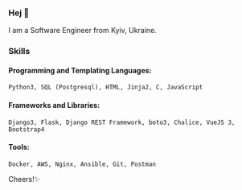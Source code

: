 ### Hej 👋

I am a Software Engineer from Kyiv, Ukraine.

### Skills

#### Programming and Templating Languages: 
    Python3, SQL (Postgresql), HTML, Jinja2, C, JavaScript

#### Frameworks and Libraries: 
    Django3, Flask, Django REST Framework, boto3, Chalice, VueJS 3, Bootstrap4

#### Tools: 
    Docker, AWS, Nginx, Ansible, Git, Postman

Cheers!✨
<!--
**Jam-Iko/Jam-Iko** is a ✨ _special_ ✨ repository because its `README.md` (this file) appears on your GitHub profile.

Here are some ideas to get you started:

- 🔭 I’m currently working on ...
- 🌱 I’m currently learning ...
- 👯 I’m looking to collaborate on ...
- 🤔 I’m looking for help with ...
- 💬 Ask me about ...
- 📫 How to reach me: ...
- 😄 Pronouns: ...
- ⚡ Fun fact: ...
-->
